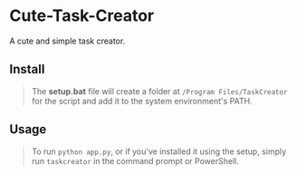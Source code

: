 # Cute-Task-Creator
A cute and simple task creator.

## Install
> The **setup.bat** file will create a folder at `/Program Files/TaskCreator` for the script and add it to the system environment's PATH.

## Usage
> To run `python app.py`, or if you've installed it using the setup, simply run `taskcreator` in the command prompt or PowerShell.